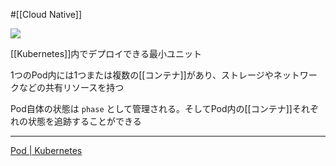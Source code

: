 #[[Cloud Native]]

![](https://github.com/kubernetes/community/raw/master/icons/png/resources/labeled/pod-128.png)

[[Kubernetes]]内でデプロイできる最小ユニット

1つのPod内には1つまたは複数の[[コンテナ]]があり、ストレージやネットワークなどの共有リソースを持つ

Pod自体の状態は `phase` として管理される。そしてPod内の[[コンテナ]]それぞれの状態を追跡することができる

---

[Pod | Kubernetes](https://kubernetes.io/ja/docs/concepts/workloads/pods/)
